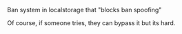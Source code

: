 Ban system in localstorage that "blocks ban spoofing"

Of course, if someone tries, they can bypass it but its hard.
